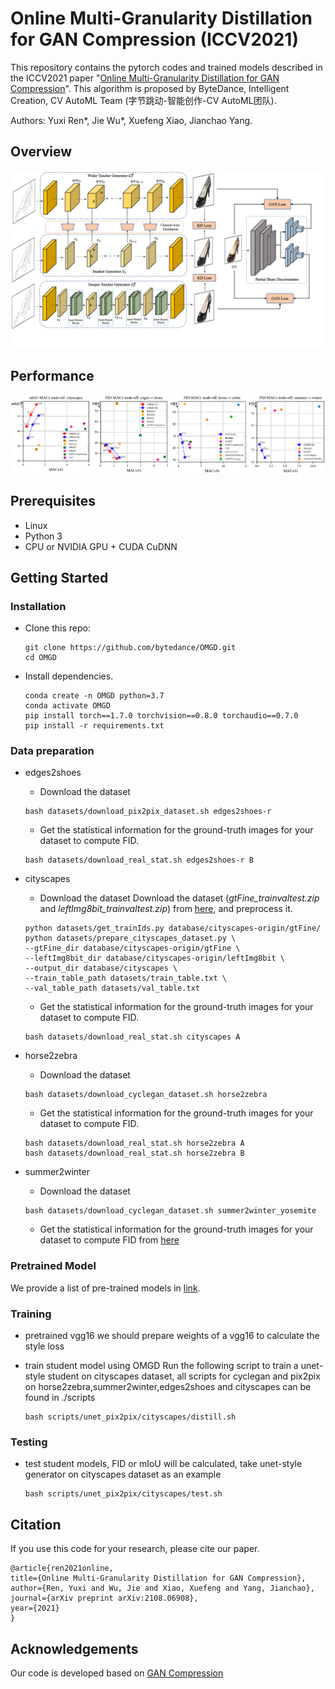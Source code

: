 # Online Multi-Granularity Distillation for GAN Compression (ICCV2021)

This repository contains the pytorch codes and trained models described in the ICCV2021 paper "[Online Multi-Granularity Distillation for GAN Compression](https://arxiv.org/pdf/2108.06908.pdf)".  This algorithm is proposed by ByteDance, Intelligent Creation, CV AutoML Team (字节跳动-智能创作-CV AutoML团队). 

Authors: Yuxi Ren*, Jie Wu*, Xuefeng Xiao, Jianchao Yang.

## Overview

![overview](imgs/OMGD.png)

## Performance

![performance](imgs/performance.png)


## Prerequisites

* Linux
* Python 3
* CPU or NVIDIA GPU + CUDA CuDNN

## Getting Started

### Installation

- Clone this repo:

  ```shell
  git clone https://github.com/bytedance/OMGD.git
  cd OMGD
  ```

- Install dependencies.

  ```shell
  conda create -n OMGD python=3.7
  conda activate OMGD
  pip install torch==1.7.0 torchvision==0.8.0 torchaudio==0.7.0 
  pip install -r requirements.txt 
  ```

### Data preparation

- edges2shoes

    - Download the dataset
    ```shell
    bash datasets/download_pix2pix_dataset.sh edges2shoes-r
    ```
  
    - Get the statistical information for the ground-truth images for your dataset to compute FID. 
    ```shell
    bash datasets/download_real_stat.sh edges2shoes-r B
    ```
    
- cityscapes
    
    - Download the dataset
    Download the dataset (*gtFine_trainvaltest.zip* and *leftImg8bit_trainvaltest.zip*) from [here](https://cityscapes-dataset.com), and preprocess it. 
    ```shell
    python datasets/get_trainIds.py database/cityscapes-origin/gtFine/
    python datasets/prepare_cityscapes_dataset.py \
    --gtFine_dir database/cityscapes-origin/gtFine \
    --leftImg8bit_dir database/cityscapes-origin/leftImg8bit \
    --output_dir database/cityscapes \
    --train_table_path datasets/train_table.txt \
    --val_table_path datasets/val_table.txt
    ```
      
    - Get the statistical information for the ground-truth images for your dataset to compute FID. 
    ```shell
    bash datasets/download_real_stat.sh cityscapes A
    ```

- horse2zebra

    - Download the dataset
    ```shell
    bash datasets/download_cyclegan_dataset.sh horse2zebra
    ```

    - Get the statistical information for the ground-truth images for your dataset to compute FID. 
    ```shell
    bash datasets/download_real_stat.sh horse2zebra A
    bash datasets/download_real_stat.sh horse2zebra B
    ```
    
- summer2winter

    - Download the dataset
    ```shell
    bash datasets/download_cyclegan_dataset.sh summer2winter_yosemite
    ```
    - Get the statistical information for the ground-truth images for your dataset to compute FID from [here](https://drive.google.com/drive/folders/1JKJlpUDdD4TdXdwPwfdWUiF4PsXLAbto)

### Pretrained Model

We provide a list of pre-trained models in [link](https://drive.google.com/drive/folders/1lDSguCuRDKl2bKQzAuc8hR-UE7eTqWvW?usp=sharing).


### Training

- pretrained vgg16
  we should prepare weights of a vgg16 to calculate the style loss 
  
- train student model using OMGD
  Run the following script to train a unet-style student on cityscapes dataset, 
  all scripts for cyclegan and pix2pix on horse2zebra,summer2winter,edges2shoes and cityscapes can be found in ./scripts

  ```shell
  bash scripts/unet_pix2pix/cityscapes/distill.sh
  ```

### Testing

- test student models, FID or mIoU will be calculated, take unet-style generator on cityscapes dataset as an example

  ```shell
  bash scripts/unet_pix2pix/cityscapes/test.sh
  ```

## Citation

If you use this code for your research, please cite our paper.
  ```shell
@article{ren2021online,
  title={Online Multi-Granularity Distillation for GAN Compression},
  author={Ren, Yuxi and Wu, Jie and Xiao, Xuefeng and Yang, Jianchao},
  journal={arXiv preprint arXiv:2108.06908},
  year={2021}
}
```

## Acknowledgements

Our code is developed based on [GAN Compression](https://github.com/mit-han-lab/gan-compression)

